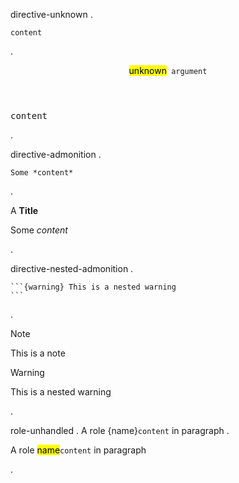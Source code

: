 directive-unknown
.
```{unknown} argument
content
```
.
<aside class="directive-unhandled">
<header><mark>unknown</mark><code> argument</code></header>
<pre>content
</pre></aside>
.

directive-admonition
.
```{admonition} A **Title**
Some *content*
```
.
<aside class="admonition "><div class="admonition-title">A <strong>Title</strong></div><div class="admonition-body"><p>Some <em>content</em></p>
<div></aside>
.

directive-nested-admonition
.
````{note} This is a note
```{warning} This is a nested warning
```
````
.
<aside class="admonition note"><div class="admonition-title">Note</div><div class="admonition-body"><p>This is a note</p>
<aside class="admonition warning"><div class="admonition-title">Warning</div><div class="admonition-body"><p>This is a nested warning</p>
<div></aside><div></aside>
.

role-unhandled
.
A role {name}`content` in paragraph
.
<p>A role <span class="role-unhandled"><mark>name</mark><code>content</code></span> in paragraph</p>
.
